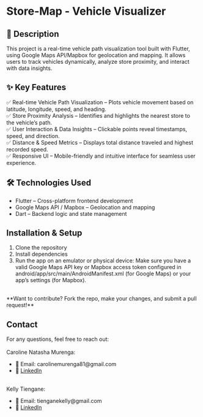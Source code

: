 # Store-Map -  Vehicle Visualizer

## 🚗 Description</br>

This project is a real-time vehicle path visualization tool built with Flutter, using Google Maps API/Mapbox for geolocation and mapping. It allows users to track vehicles dynamically, analyze store proximity, and interact with data insights.

## ✨ Key Features</br>
✅ Real-time Vehicle Path Visualization – Plots vehicle movement based on latitude, longitude, speed, and heading.</br>
✅ Store Proximity Analysis – Identifies and highlights the nearest store to the vehicle’s path.</br>
✅ User Interaction & Data Insights – Clickable points reveal timestamps, speed, and direction.</br>
✅ Distance & Speed Metrics – Displays total distance traveled and highest recorded speed.</br>
✅ Responsive UI – Mobile-friendly and intuitive interface for seamless user experience.</br>

## 🛠️ Technologies Used</br>
<ul>
  <li>Flutter – Cross-platform frontend development</li>
  <li>Google Maps API / Mapbox – Geolocation and mapping</li>
  <li>Dart – Backend logic and state management</li>
<!--   Firebase (if used) – Real-time database for vehicle tracking -->
</ul>

## Installation & Setup
<ol>
  <li>Clone the repository</li>
  <li>Install dependencies</li>
  <li>Run the app on an emulator or physical device: Make sure you have a valid Google Maps API key or Mapbox access token configured in android/app/src/main/AndroidManifest.xml (for Google Maps) or your app’s settings (for Mapbox).</li>
</ol>
</br>
**Want to contribute? Fork the repo, make your changes, and submit a pull request!**

## Contact
For any questions, feel free to reach out:</br>
</br>
Caroline Natasha Murenga:</br>
<ul>
  <li>📧 Email: carolinemurenga81@gmail.com</li>
  <li>🔗 <a href="https://www.linkedin.com/in/caroline-natasha-murenga-597a771b5/">LinkedIn</a></li>
</ul>
</br>
Kelly Tiengane:</br>
<ul>
  <li>📧 Email: tienganekelly@gmail.com</li>
  <li>🔗 <a href="https://www.linkedin.com/in/kelly-tiengane-4b72572a6/">LinkedIn</a></li>
</ul>
